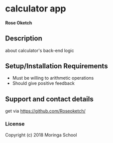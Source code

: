 # calculator app

#### Rose Oketch
## Description
about calculator's back-end logic
## Setup/Installation Requirements
* Must be willing to arithmetic operations
* Should give positive feedback
## Support and contact details
get via https://github.com/Roseoketch/
### License
Copyright (c) 2018  Moringa School
